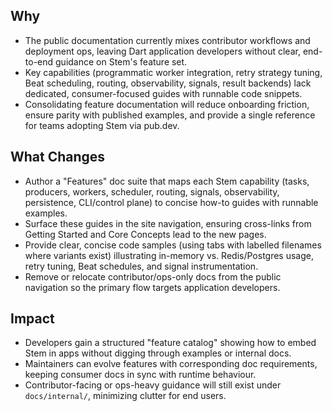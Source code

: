 ## Why
- The public documentation currently mixes contributor workflows and deployment ops, leaving Dart application developers without clear, end-to-end guidance on Stem's feature set.
- Key capabilities (programmatic worker integration, retry strategy tuning, Beat scheduling, routing, observability, signals, result backends) lack dedicated, consumer-focused guides with runnable code snippets.
- Consolidating feature documentation will reduce onboarding friction, ensure parity with published examples, and provide a single reference for teams adopting Stem via pub.dev.

## What Changes
- Author a "Features" doc suite that maps each Stem capability (tasks, producers, workers, scheduler, routing, signals, observability, persistence, CLI/control plane) to concise how-to guides with runnable examples.
- Surface these guides in the site navigation, ensuring cross-links from Getting Started and Core Concepts lead to the new pages.
- Provide clear, concise code samples (using tabs with labelled filenames where variants exist) illustrating in-memory vs. Redis/Postgres usage, retry tuning, Beat schedules, and signal instrumentation.
- Remove or relocate contributor/ops-only docs from the public navigation so the primary flow targets application developers.

## Impact
- Developers gain a structured "feature catalog" showing how to embed Stem in apps without digging through examples or internal docs.
- Maintainers can evolve features with corresponding doc requirements, keeping consumer docs in sync with runtime behaviour.
- Contributor-facing or ops-heavy guidance will still exist under `docs/internal/`, minimizing clutter for end users.
